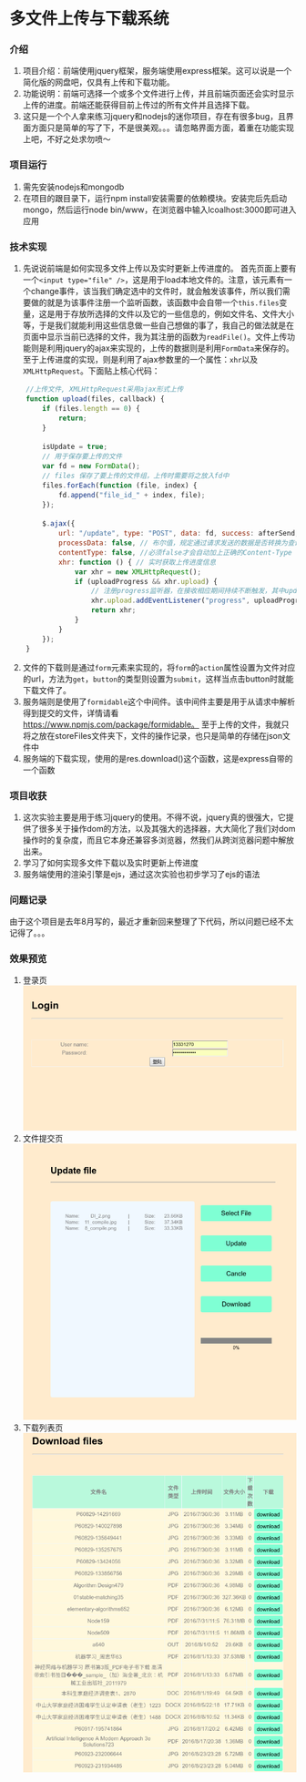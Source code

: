 # 多文件上传与下载系统
### 介绍
1. 项目介绍：前端使用jquery框架，服务端使用express框架。这可以说是一个简化版的网盘吧，仅具有上传和下载功能。
2. 功能说明：前端可选择一个或多个文件进行上传，并且前端页面还会实时显示上传的进度。前端还能获得目前上传过的所有文件并且选择下载。
3. 这只是一个个人拿来练习jquery和nodejs的迷你项目，存在有很多bug，且界面方面只是简单的写了下，不是很美观。。。请忽略界面方面，着重在功能实现上吧，不好之处求勿喷～
### 项目运行
1. 需先安装nodejs和mongodb
2. 在项目的跟目录下，运行npm install安装需要的依赖模块。安装完后先启动mongo，然后运行node bin/www，在浏览器中输入lcoalhost:3000即可进入应用
### 技术实现
1. 先说说前端是如何实现多文件上传以及实时更新上传进度的。
首先页面上要有一个`<input type="file" />`，这是用于load本地文件的。注意，该元素有一个change事件，该当我们确定选中的文件时，就会触发该事件，所以我们需要做的就是为该事件注册一个监听函数，该函数中会自带一个`this.files`变量，这是用于存放所选择的文件以及它的一些信息的，例如文件名、文件大小等，于是我们就能利用这些信息做一些自己想做的事了，我自己的做法就是在页面中显示当前已选择的文件，我为其注册的函数为`readFile()`。文件上传功能则是利用jquery的ajax来实现的，上传的数据则是利用`FormData`来保存的。至于上传进度的实现，则是利用了ajax参数里的一个属性：`xhr`以及`XMLHttpRequest`。下面贴上核心代码：
```javascript
    //上传文件, XMLHttpRequest采用ajax形式上传
    function upload(files, callback) {
        if (files.length == 0) {
            return;
        }

        isUpdate = true;
        // 用于保存要上传的文件
        var fd = new FormData();
        // files 保存了要上传的文件组，上传时需要将之放入fd中
        files.forEach(function (file, index) {
            fd.append("file_id_" + index, file);
        });

        $.ajax({
            url: "/update", type: "POST", data: fd, success: afterSend, error: errorSend,
            processData: false, // 布尔值，规定通过请求发送的数据是否转换为查询字符串,POST要，否则发送失败
            contentType: false, //必须false才会自动加上正确的Content-Type
            xhr: function () { // 实时获取上传进度信息
                var xhr = new XMLHttpRequest();
                if (uploadProgress && xhr.upload) {
                    // 注册progress监听器，在接收相应期间持续不断触发，其中updateProgess函数由自己实现，用于将进度信息呈现在页面上
                    xhr.upload.addEventListener("progress", uploadProgress, false);
                    return xhr;
                }
            }
        });
    }
```
2. 文件的下载则是通过`form`元素来实现的，将`form`的`action`属性设置为文件对应的url，方法为`get`，`button`的类型则设置为`submit`，这样当点击button时就能下载文件了。
3. 服务端则是使用了`formidable`这个中间件。该中间件主要是用于从请求中解析得到提交的文件，详情请看 https://www.npmjs.com/package/formidable。
至于上传的文件，我就只将之放在storeFiles文件夹下，文件的操作记录，也只是简单的存储在json文件中
4. 服务端的下载实现，使用的是res.download()这个函数，这是express自带的一个函数
### 项目收获
1. 这次实验主要是用于练习jquery的使用。不得不说，jquery真的很强大，它提供了很多关于操作dom的方法，以及其强大的选择器，大大简化了我们对dom操作时的复杂度，而且它本身还兼容多浏览器，然我们从跨浏览器问题中解放出来。
2. 学习了如何实现多文件下载以及实时更新上传进度
3. 服务端使用的渲染引擎是ejs，通过这次实验也初步学习了ejs的语法
### 问题记录
由于这个项目是去年8月写的，最近才重新回来整理了下代码，所以问题已经不太记得了。。。
### 效果预览
1. 登录页
![](./screenshot/login.png) 
2. 文件提交页
![](./screenshot/update.png) 
3. 下载列表页
![](./screenshot/download.png) 